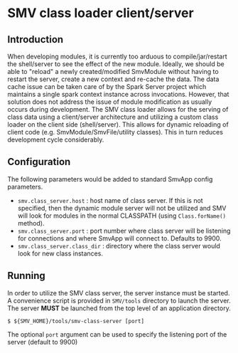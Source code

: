 # SMV class loader client/server

## Introduction
When developing modules, it is currently too arduous to compile/jar/restart the shell/server to see the effect of the new module.
Ideally, we should be able to "reload" a newly created/modified SmvModule without having to restart the server, create a new context and re-cache the data.
The data cache issue can be taken care of by the Spark Server project which maintains a single spark context instance across invocations.  However, that solution does not address the issue of module modification as usually occurs during development.
The SMV class loader allows for the serving of class data using a client/server architecture and utilizing a custom class loader on the client side (shell/server).  This allows for dynamic reloading of client code (e.g. SmvModule/SmvFile/utility classes).  This in turn reduces development cycle considerably.

## Configuration
The following parameters would be added to standard SmvApp config parameters.

* `smv.class_server.host` : host name of class server.  If this is not specified, then the dynamic module server will not be utilized and SMV will look for modules in the normal CLASSPATH (using `Class.forName()` method).
* `smv.class_server.port` : port number where class server will be listening for connections and where SmvApp will connect to.  Defaults to 9900.
* `smv.class_server.class_dir` : directory where the class server would look for new class instances.

## Running
In order to utilize the SMV class server, the server instance must be started.  A convenience script is provided in `SMV/tools` directory to launch the server.  The server **MUST** be launched from the top level of an application directory.

```shell
$ ${SMV_HOME}/tools/smv-class-server [port]
```

The optional `port` argument can be used to specify the listening port of the server (default to 9900)